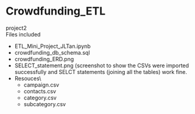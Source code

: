 # Crowdfunding_ETL
 project2  
Files included  
- ETL_Mini_Project_JLTan.ipynb
- crowdfunding_db_schema.sql
- crowdfunding_ERD.png
- SELECT_statement.png (screenshot to show the CSVs were imported successfully and SELCT statements (joining all the tables) work fine.
- Resouces\  
  - campaign.csv
  - contacts.csv
  - category.csv
  - subcategory.csv
